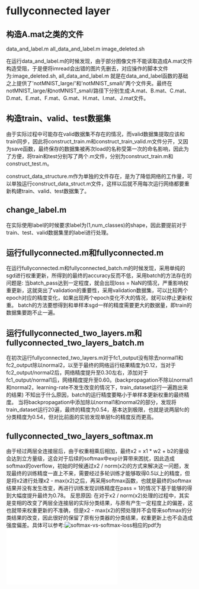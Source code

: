 # fullyconnected layer

## 构造A.mat之类的文件

data_and_label.m
all_data_and_label.m
image_deleted.sh

在运行data_and_label.m的时候发现，由于部分图像文件不能读取造成A.mat文件构造受阻，于是便将imread会出错的图片先删去，对应操作的脚本文件为:image_deleted.sh, all_data_and_label.m 就是在data_and_label函数的基础之上提供了'notMNIST_large/'和'notMNIST_small/'两个文件夹。最终在notMNIST_large/和notMNIST_small/路径下分别生成:A.mat、B.mat、C.mat、D.mat、E.mat、F.mat、G.mat、H.mat、I.mat、J.mat文件。

## 构造train、valid、test数据集

由于实际过程中可能存在valid数据集不存在的情况，而valid数据集提取应该和train同步，因此将construct_train.m和construct_train_valid.m文件分开，又因为save函数，最终保存的数据集被再次load的名称受第一次的命名影响，因此为了方便，将train和test分别写了两个.m文件，分别为construct_train.m和construct_test.m。

construct_data_structure.m作为单独的文件存在，是为了降低网络的工作量，可以单独运行construct_data_struct.m文件，这样以后就不用每次运行网络都要重新构建train、valid、test数据集了。

## change_label.m

在实际使用label的时候要求label为(1,num_classes)的shape，因此要提前对于train、test、valid数据集里的label进行处理。

## 运行fullyconnected.m和fullyconnected.m

在运行fullyconnected.m和fullyconnected_batch.m的时候发现，采用单纯的sgd进行权重更新，所得到的最终的accuracy反而不低，采用batch的方法存在的问题是:
当batch_pass达到一定程度，就会出现loss = NaN的情况，严重影响权重更新，这就突出了validation的重要性，采用validation数据集，可以比较两个epoch对应的精度变化，如果出现两个epoch变化不大的情况，就可以停止更新权重。
batch的方法要想得到和单样本sgd一样的精度需要更大的数据量，即train的数据集要跑不止一遍。

## 运行fullyconnected_two_layers.m和fullyconnected_two_layers_batch.m

在初次运行fullyconnected_two_layers.m对于fc1_output没有除去normal1和fc2_output除以normal2，以至于最终的网络运行结果精度为0.12，当对于fc2_output/normal2后，网络精度提升至0.30左右，添加对于fc1_output/normal1后，网络精度提升至0.60。(backpropagation不除以normal1和normal2，learning-rate不发生改变的情况下，train_dataset运行一遍跑出来的结果)
不知出于什么原因，batch的运行精度要略小于单样本更新权重的最终精度。
当将backpropagation中添加除以normal1和normal2的部分，发现将train_dataset运行20遍，最终的精度为0.54，基本达到极限，也就是说两层fc的分类精度为0.54，但对比前面的实验发现单层fc的精度反而更高。

## fullyconnected_two_layers_softmax.m

由于经过两层全连接层后，由于权重相乘后相加，最终x2 = x1 * w2 + b2的量级会达到立方量级，这会对于后续的softmax中exp计算带来困扰，因此造成softmax的overflow，初始的时候通过x2 / norm(x2)的方式来解决这一问题，发现最终的训练精度一直上不来，需要经过多轮训练才能够取得0.5以上的精度，但是将x2进行处理x2 - max(x2)之后，再采用softmax函数，也就是最终的softmax结果并没有发生改变，再进行训练发现训练精度在pass = 1的情况下基于能够的得到大幅度提升最终为0.78。
反思原因: 在对于x2 / norm(x2)处理的过程中，其实是变相的改变了两层全连接层的实际分类结果，与原有产生一定程度上的偏差，这也就带来权重更新的不准确，但是x2 - max(x2)的预处理并不会带来softmax的分类结果的改变，因此很好的保留了原有分类器的分类结果，权重更新上也不会造成强度偏差。具体可以参考:![softmax-vs-softmax-loss](freemid.pluskid.org/machine-learning/softmax-vs-softmax-loss-numerical-stability/)相应的pdf为![softmax-vs-softmax-loss-numerical-stability](softmax-vs-softmax-loss-numerical-stability.pdf)
